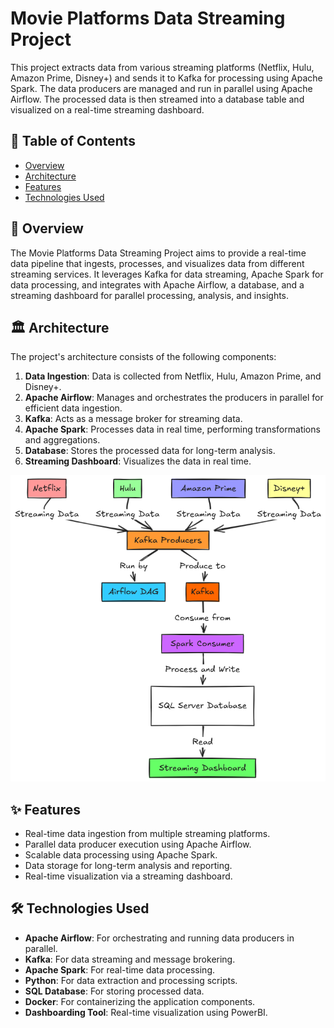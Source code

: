 # Movie Platforms Data Streaming Project

This project extracts data from various streaming platforms (Netflix, Hulu, Amazon Prime, Disney+) and sends it to Kafka for processing using Apache Spark. The data producers are managed and run in parallel using Apache Airflow. The processed data is then streamed into a database table and visualized on a real-time streaming dashboard.

## 📑 Table of Contents

- [Overview](#overview)
- [Architecture](#architecture)
- [Features](#features)
- [Technologies Used](#technologies-used)

## 📝 Overview

The Movie Platforms Data Streaming Project aims to provide a real-time data pipeline that ingests, processes, and visualizes data from different streaming services. It leverages Kafka for data streaming, Apache Spark for data processing, and integrates with Apache Airflow, a database, and a streaming dashboard for parallel processing, analysis, and insights.

## 🏛️ Architecture

The project's architecture consists of the following components:

1. **Data Ingestion**: Data is collected from Netflix, Hulu, Amazon Prime, and Disney+.
2. **Apache Airflow**: Manages and orchestrates the producers in parallel for efficient data ingestion.
3. **Kafka**: Acts as a message broker for streaming data.
4. **Apache Spark**: Processes data in real time, performing transformations and aggregations.
5. **Database**: Stores the processed data for long-term analysis.
6. **Streaming Dashboard**: Visualizes the data in real time.

![Architecture Diagram](Pipeline.png)

## ✨ Features

- Real-time data ingestion from multiple streaming platforms.
- Parallel data producer execution using Apache Airflow.
- Scalable data processing using Apache Spark.
- Data storage for long-term analysis and reporting.
- Real-time visualization via a streaming dashboard.

## 🛠️ Technologies Used

- **Apache Airflow**: For orchestrating and running data producers in parallel.
- **Kafka**: For data streaming and message brokering.
- **Apache Spark**: For real-time data processing.
- **Python**: For data extraction and processing scripts.
- **SQL Database**: For storing processed data.
- **Docker**: For containerizing the application components.
- **Dashboarding Tool**: Real-time visualization using PowerBI.


